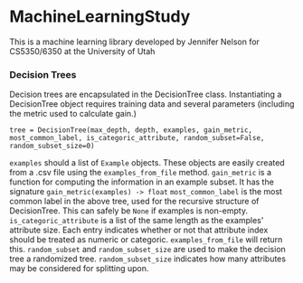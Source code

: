 # MachineLearningStudy
This is a machine learning library developed by Jennifer Nelson for CS5350/6350 at the University of Utah

### Decision Trees
Decision trees are encapsulated in the DecisionTree class. Instantiating a DecisionTree object requires training data and several parameters (including the metric used to calculate gain.)

`tree = DecisionTree(max_depth, depth, examples, gain_metric, most_common_label, is_categoric_attribute, random_subset=False, random_subset_size=0)`

`examples` should a list of `Example` objects. These objects are easily created from a .csv file using the `examples_from_file` method. 
`gain_metric` is a function for computing the information in an example subset. It has the signature `gain_metric(examples) -> float`
`most_common_label` is the most common label in the above tree, used for the recursive structure of DecisionTree. This can safely be `None` if examples is non-empty.
`is_categoric_attribute` is a list of the same length as the examples' attribute size. Each entry indicates whether or not that attribute index should be treated as numeric or categoric. `examples_from_file` will return this.
`random_subset` and `random_subset_size` are used to make the decision tree a randomized tree. `random_subset_size` indicates how many attributes may be considered for splitting upon.
